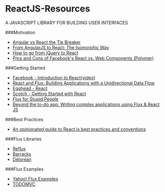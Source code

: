 # ReactJS-Resources
A JAVASCRIPT LIBRARY FOR BUILDING USER INTERFACES

###Motivation 
- [Angular vs React the Tie Breaker](https://www.airpair.com/angularjs/posts/angular-vs-react-the-tie-breaker)
- [From AngularJS to React: The Isomorphic Way](http://blog.risingstack.com/from-angularjs-to-react-the-isomorphic-way/)
- [How to go from jQuery to React](http://stackoverflow.com/questions/23585765/how-to-go-from-jquery-to-react-js)
- [Pros and Cons of Facebook's React vs. Web Components (Polymer)](http://programmers.stackexchange.com/questions/225400/pros-and-cons-of-facebooks-react-vs-web-components-polymer)

###Getting Started
- [Facebook - Introduction to React(video)](https://www.youtube.com/watch?v=XxVg_s8xAms)
- [React and Flux: Building Applications with a Unidirectional Data Flow](https://www.youtube.com/watch?v=i__969noyAM)
- [Egghead - React](https://egghead.io/series/react-fundamentals)
- [Scotch - Getting Started with React](https://scotch.io/collections/getting-started-with-facebooks-react-js)
- [Flux for Stupid People](http://blog.andrewray.me/flux-for-stupid-people/)
- [Beyond the to-do app: Writing complex applications using Flux & React JS](http://madebymany.com/blog/beyond-the-to-do-app-writing-complex-applications-using-flux-react-js)

###Best Practices
- [An opinionated guide to React.js best practices and conventions](http://web-design-weekly.com/2015/01/29/opinionated-guide-react-js-best-practices-conventions/)

###Flux Libraries
- [Reflux](https://github.com/spoike/refluxjs)
- [Barracks](https://github.com/yoshuawuyts/barracks)
- [Delorean](http://deloreanjs.com/)

###Flux Examples
- [Yahoo! Flux Examples](https://github.com/yahoo/flux-examples)
- [TODOMVC](http://todomvc.com/examples/react/#/)
